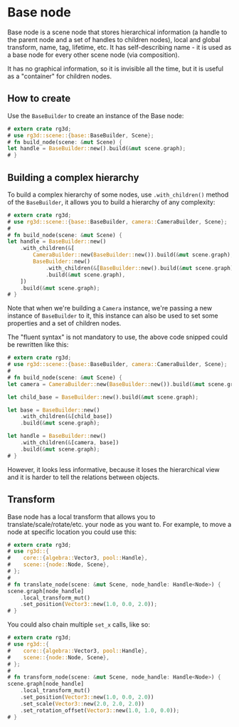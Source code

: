 # Base node

Base node is a scene node that stores hierarchical information (a handle to the parent node and a set of handles
to children nodes), local and global transform, name, tag, lifetime, etc. It has self-describing name - it
is used as a base node for every other scene node (via composition).

It has no graphical information, so it is invisible all the time, but it is useful as a "container" for children
nodes.

## How to create

Use the `BaseBuilder` to create an instance of the Base node:

```rust
# extern crate rg3d;
# use rg3d::scene::{base::BaseBuilder, Scene};
# fn build_node(scene: &mut Scene) {
let handle = BaseBuilder::new().build(&mut scene.graph);
# }
```

## Building a complex hierarchy

To build a complex hierarchy of some nodes, use `.with_children()` method of the `BaseBuilder`, it allows you
to build a hierarchy of any complexity:

```rust
# extern crate rg3d;
# use rg3d::scene::{base::BaseBuilder, camera::CameraBuilder, Scene};
#
# fn build_node(scene: &mut Scene) {
let handle = BaseBuilder::new()
    .with_children(&[
        CameraBuilder::new(BaseBuilder::new()).build(&mut scene.graph),
        BaseBuilder::new()
            .with_children(&[BaseBuilder::new().build(&mut scene.graph)])
            .build(&mut scene.graph),
    ])
    .build(&mut scene.graph);
# }
```

Note that when we're building a `Camera` instance, we're passing a new instance of `BaseBuilder` to it, this
instance can also be used to set some properties and a set of children nodes.

The "fluent syntax" is not mandatory to use, the above code snipped could be rewritten like this:

```rust
# extern crate rg3d;
# use rg3d::scene::{base::BaseBuilder, camera::CameraBuilder, Scene};
# 
# fn build_node(scene: &mut Scene) {
let camera = CameraBuilder::new(BaseBuilder::new()).build(&mut scene.graph);

let child_base = BaseBuilder::new().build(&mut scene.graph);

let base = BaseBuilder::new()
    .with_children(&[child_base])
    .build(&mut scene.graph);

let handle = BaseBuilder::new()
    .with_children(&[camera, base])
    .build(&mut scene.graph);
# }
```

However, it looks less informative, because it loses the hierarchical view and it is harder to tell the relations
between objects.

## Transform

Base node has a local transform that allows you to translate/scale/rotate/etc. your node as you want to. For example,
to move a node at specific location you could use this:

```rust
# extern crate rg3d;
# use rg3d::{
#    core::{algebra::Vector3, pool::Handle},
#    scene::{node::Node, Scene},
# };
#
# fn translate_node(scene: &mut Scene, node_handle: Handle<Node>) {
scene.graph[node_handle]
    .local_transform_mut()
    .set_position(Vector3::new(1.0, 0.0, 2.0));
# }
```

You could also chain multiple `set_x` calls, like so:

```rust
# extern crate rg3d;
# use rg3d::{
#    core::{algebra::Vector3, pool::Handle},
#    scene::{node::Node, Scene},
# };
#
# fn transform_node(scene: &mut Scene, node_handle: Handle<Node>) {
scene.graph[node_handle]
    .local_transform_mut()
    .set_position(Vector3::new(1.0, 0.0, 2.0))
    .set_scale(Vector3::new(2.0, 2.0, 2.0))
    .set_rotation_offset(Vector3::new(1.0, 1.0, 0.0));
# }
```